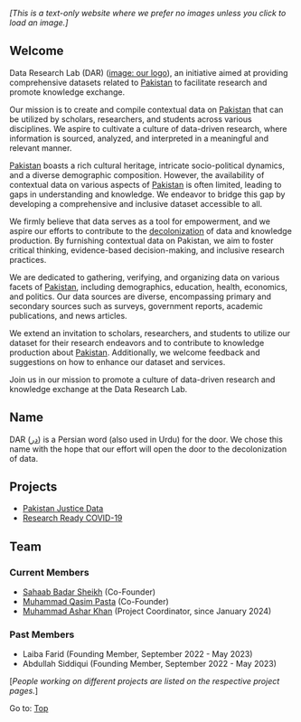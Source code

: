 _[This is a text-only website where we prefer no images unless you click to load an image.]_

## Welcome

Data Research Lab (DAR) ([image: our logo](darlab-logo.jpg)), an initiative aimed at providing comprehensive datasets related to [Pakistan](https://en.wikipedia.org/wiki/Pakistan) to facilitate research and promote knowledge exchange.

Our mission is to create and compile contextual data on [Pakistan](https://en.wikipedia.org/wiki/Pakistan) that can be utilized by scholars, researchers, and students across various disciplines. We aspire to cultivate a culture of data-driven research, where information is sourced, analyzed, and interpreted in a meaningful and relevant manner.

[Pakistan](https://en.wikipedia.org/wiki/Pakistan) boasts a rich cultural heritage, intricate socio-political dynamics, and a diverse demographic composition. However, the availability of contextual data on various aspects of [Pakistan](https://en.wikipedia.org/wiki/Pakistan) is often limited, leading to gaps in understanding and knowledge. We endeavor to bridge this gap by developing a comprehensive and inclusive dataset accessible to all.

We firmly believe that data serves as a tool for empowerment, and we aspire our efforts to contribute to the [decolonization](https://en.wikipedia.org/wiki/Decolonization) of data and knowledge production. By furnishing contextual data on Pakistan, we aim to foster critical thinking, evidence-based decision-making, and inclusive research practices.

We are dedicated to gathering, verifying, and organizing data on various facets of [Pakistan](https://en.wikipedia.org/wiki/Pakistan), including demographics, education, health, economics, and politics. Our data sources are diverse, encompassing primary and secondary sources such as surveys, government reports, academic publications, and news articles.

We extend an invitation to scholars, researchers, and students to utilize our dataset for their research endeavors and to contribute to knowledge production about [Pakistan](https://en.wikipedia.org/wiki/Pakistan). Additionally, we welcome feedback and suggestions on how to enhance our dataset and services.

Join us in our mission to promote a culture of data-driven research and knowledge exchange at the Data Research Lab.

## Name

DAR ([در](https://ur.wikipedia.org/wiki/%D8%AF%D8%B1)) is a Persian word (also used in Urdu) for the door. We chose this name with the hope that our effort will open the door to the decolonization of data.

## Projects

- [Pakistan Justice Data](pakistan-justice-data/README.md)
- [Research Ready COVID-19](research-ready-covid19/README.md)

## Team

### Current Members

- [Sahaab Badar Sheikh](https://habib.edu.pk/AHSS/sahaab-sheikh/) (Co-Founder)
- [Muhammad Qasim Pasta](https://habib.edu.pk/SSE/muhammad-qasim-pasta/) (Co-Founder)
- [Muhammad Ashar Khan](https://habib.edu.pk/AHSS/muhammad-ashar-khan/) (Project Coordinator, since January 2024)

### Past Members

- Laiba Farid (Founding Member, September 2022 - May 2023)
- Abdullah Siddiqui (Founding Member, September 2022 - May 2023)

[_People working on different projects are listed on the respective project pages._]

Go to: [Top](#welcome)


<!-- Google tag (gtag.js) -->
<script async src="https://www.googletagmanager.com/gtag/js?id=G-ZKYZ32XY6X"></script>
<script>
  window.dataLayer = window.dataLayer || [];
  function gtag(){dataLayer.push(arguments);}
  gtag('js', new Date());

  gtag('config', 'G-ZKYZ32XY6X');
</script>
